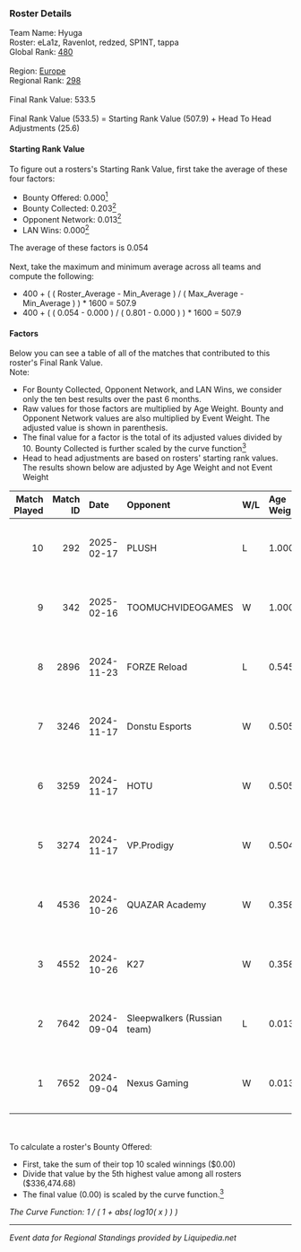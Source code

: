 ### Roster Details<br />
Team Name: Hyuga<br />
Roster: eLa1z, Ravenlot, redzed, SP1NT, tappa<br />
Global Rank: [480](../standings_global.md)<br />
<br />
Region: [Europe]( ../standings_europe.md)<br />
Regional Rank: [298]( ../standings_europe.md)<br />
<br />
Final Rank Value:  533.5<br />
<br />
Final Rank Value (533.5) = Starting Rank Value (507.9) + Head To Head Adjustments (25.6)<br />

#### Starting Rank Value<br />
To figure out a rosters's Starting Rank Value, first take the average of these four factors:<br />
- Bounty Offered: 0.000[<sup>1</sup>](#table2)
- Bounty Collected: 0.203[<sup>2</sup>](#table1)
- Opponent Network: 0.013[<sup>2</sup>](#table1)
- LAN Wins: 0.000[<sup>2</sup>](#table1)

The average of these factors is 0.054<br />
<br />
Next, take the maximum and minimum average across all teams and compute the following:<br />
- 400 + ( ( Roster_Average - Min_Average ) / ( Max_Average - Min_Average ) ) * 1600 = 507.9
- 400 + ( ( 0.054 - 0.000 ) / ( 0.801 - 0.000 ) ) * 1600 = 507.9


#### Factors<br />
Below you can see a table of all of the matches that contributed to this roster's Final Rank Value.<br />
Note:<br />

- For Bounty Collected, Opponent Network, and LAN Wins, we consider only the ten best results over the past 6 months.
- Raw values for those factors are multiplied by Age Weight. Bounty and Opponent Network values are also multiplied by Event Weight. The adjusted value is shown in parenthesis.
- The final value for a factor is the total of its adjusted values divided by 10. Bounty Collected is further scaled by the curve function[<sup>3</sup>](#curveFunction)
- Head to head adjustments are based on rosters' starting rank values. The results shown below are adjusted by Age Weight and not Event Weight
<span id="table1"></span><br />


| Match Played | Match ID | Date       | Opponent                    | W/L | Age Weight | Event Weight | Bounty Collected | Opponent Network | LAN Wins  | H2H Adj. | Roster                                     |
| -: | -: | :- | :- | :- | :- | :- | :- | :- | :- | -: | :- |
|           10 |      292 | 2025-02-17 | PLUSH                       | L   | 1.000      | -            | -                | -                | -         |   -20.52 | eLa1z, Ravenlot, redzed, SP1NT, tappa      |
|            9 |      342 | 2025-02-16 | TOOMUCHVIDEOGAMES           | W   | 1.000      | 0.143        | 0.000 (0.000)    | 0.000 (0.000)    | 0 (0.000) |     9.33 | eLa1z, Ravenlot, redzed, SP1NT, tappa      |
|            8 |     2896 | 2024-11-23 | FORZE Reload                | L   | 0.545      | -            | -                | -                | -         |    -2.58 | 2hug, delus1onn, fearfox, Ravenlot, tappa  |
|            7 |     3246 | 2024-11-17 | Donstu Esports              | W   | 0.505      | 0.143        | 0.000 (0.000)    | 0.205 (0.015)    | 0 (0.000) |     6.81 | 2hug, delus1onn, fearfox, Ravenlot, tappa  |
|            6 |     3259 | 2024-11-17 | HOTU                        | W   | 0.505      | 0.143        | 0.003 (0.000)    | 0.777 (0.056)    | 0 (0.000) |    11.40 | 2hug, delus1onn, fearfox, Ravenlot, tappa  |
|            5 |     3274 | 2024-11-17 | VP.Prodigy                  | W   | 0.504      | 0.143        | 0.000 (0.000)    | 0.206 (0.015)    | 0 (0.000) |     6.98 | 2hug, delus1onn, fearfox, Ravenlot, tappa  |
|            4 |     4536 | 2024-10-26 | QUAZAR Academy              | W   | 0.358      | 0.143        | 0.000 (0.000)    | 0.062 (0.003)    | 0 (0.000) |     3.88 | delus1onn, fearfox, Ravenlot, SP1NT, tappa |
|            3 |     4552 | 2024-10-26 | K27                         | W   | 0.358      | 0.143        | 0.008 (0.000)    | 0.776 (0.040)    | 0 (0.000) |    10.16 | delus1onn, fearfox, Ravenlot, SP1NT, tappa |
|            2 |     7642 | 2024-09-04 | Sleepwalkers (Russian team) | L   | 0.013      | -            | -                | -                | -         |    -0.28 | Heyz1ng, HUckLer, Ravenlot, SP1NT, tappa   |
|            1 |     7652 | 2024-09-04 | Nexus Gaming                | W   | 0.013      | 0.221        | 0.186 (0.001)    | 0.808 (0.002)    | 0 (0.000) |     0.40 | Heyz1ng, HUckLer, Ravenlot, SP1NT, tappa   |

<br />
<span id="table2"></span><br />
To calculate a roster's Bounty Offered:<br />

- First, take the sum of their top 10 scaled winnings ($0.00)
- Divide that value by the 5th highest value among all rosters ($336,474.68)
- The final value (0.00) is scaled by the curve function.[<sup>3</sup>](#curveFunction)

<span id="curveFunction"></span>_The Curve Function: 1 / ( 1 + abs( log10( x ) ) )_<br />

---
_Event data for Regional Standings provided by Liquipedia.net_<br />
